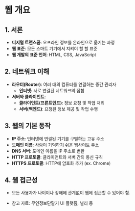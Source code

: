 # 웹 개요

## 1. 서론

- **디지털 트랜스폼**: 오프라인 정보를 온라인으로 옮기는 과정
- **웹 표준**: 모든 스마트 기기에서 지켜야 할 할 표준
- **웹 개발의 표준 언어**: HTML, CSS, JavaScript

## 2. 네트워크 이해

- **라우터(Router)**: 여러 대의 컴퓨터를 연결하는 중간 관리자
  - **인터넷**: 서로 연결된 네트워크의 집합
- **서버와 클라이언트**:
  - **클라이언트(프론트엔드)**: 정보 요청 및 작업 처리
  - **서버(백엔드)**: 요청된 정보 제공 및 작업 수행

## 3. 웹의 기본 동작

- **IP 주소**: 인터넷에 연결된 기기를 구별하는 고유 주소
- **도메인 이름**: 사람이 기억하기 쉬운 웹사이트 주소
- **DNS 서버**: 도메인 이름을 IP 주소로 변환
- **HTTP 프로토콜**: 클라이언트와 서버 간의 통신 규칙
- **HTTPS 프로토콜**: HTTP에 암호화 추가 (ex. Chrome)

## 4. 웹 접근성

- 모든 사용자가 나이이나 장애에 관계없이 웹에 접근할 수 있어야 함.

- 참고 자료: 무인정보단말기 UI 플랫폼, 널리 등
